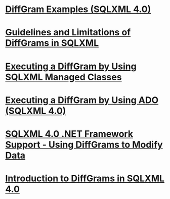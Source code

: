 # [DiffGram Examples (SQLXML 4.0)](diffgram-examples-sqlxml-4.0.md)
# [Guidelines and Limitations of DiffGrams in SQLXML](guidelines-and-limitations-of-diffgrams-in-sqlxml.md)
# [Executing a DiffGram by Using SQLXML Managed Classes](executing-a-diffgram-by-using-sqlxml-managed-classes.md)
# [Executing a DiffGram by Using ADO (SQLXML 4.0)](executing-a-diffgram-by-using-ado-sqlxml-4.0.md)
# [SQLXML 4.0 .NET Framework Support - Using DiffGrams to Modify Data](sqlxml-4.0-.net-framework-support-using-diffgrams-to-modify-data.md)
# [Introduction to DiffGrams in SQLXML 4.0](introduction-to-diffgrams-in-sqlxml-4.0.md)
